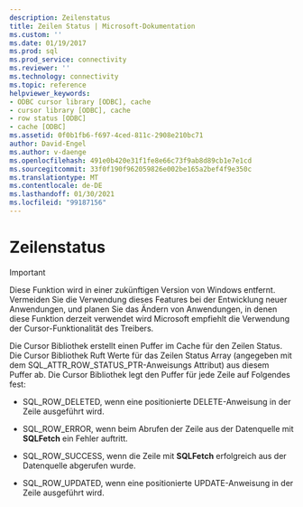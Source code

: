 ```yaml
---
description: Zeilenstatus
title: Zeilen Status | Microsoft-Dokumentation
ms.custom: ''
ms.date: 01/19/2017
ms.prod: sql
ms.prod_service: connectivity
ms.reviewer: ''
ms.technology: connectivity
ms.topic: reference
helpviewer_keywords:
- ODBC cursor library [ODBC], cache
- cursor library [ODBC], cache
- row status [ODBC]
- cache [ODBC]
ms.assetid: 0f0b1fb6-f697-4ced-811c-2908e210bc71
author: David-Engel
ms.author: v-daenge
ms.openlocfilehash: 491e0b420e31f1fe8e66c73f9ab8d89cb1e7e1cd
ms.sourcegitcommit: 33f0f190f962059826e002be165a2bef4f9e350c
ms.translationtype: MT
ms.contentlocale: de-DE
ms.lasthandoff: 01/30/2021
ms.locfileid: "99187156"
---
```

# <a name="row-status"></a>Zeilenstatus
> [!IMPORTANT]  
>  Diese Funktion wird in einer zukünftigen Version von Windows entfernt. Vermeiden Sie die Verwendung dieses Features bei der Entwicklung neuer Anwendungen, und planen Sie das Ändern von Anwendungen, in denen diese Funktion derzeit verwendet wird Microsoft empfiehlt die Verwendung der Cursor-Funktionalität des Treibers.  
  
 Die Cursor Bibliothek erstellt einen Puffer im Cache für den Zeilen Status. Die Cursor Bibliothek Ruft Werte für das Zeilen Status Array (angegeben mit dem SQL_ATTR_ROW_STATUS_PTR-Anweisungs Attribut) aus diesem Puffer ab. Die Cursor Bibliothek legt den Puffer für jede Zeile auf Folgendes fest:  
  
-   SQL_ROW_DELETED, wenn eine positionierte DELETE-Anweisung in der Zeile ausgeführt wird.  
  
-   SQL_ROW_ERROR, wenn beim Abrufen der Zeile aus der Datenquelle mit **SQLFetch** ein Fehler auftritt.  
  
-   SQL_ROW_SUCCESS, wenn die Zeile mit **SQLFetch** erfolgreich aus der Datenquelle abgerufen wurde.  
  
-   SQL_ROW_UPDATED, wenn eine positionierte UPDATE-Anweisung in der Zeile ausgeführt wird.
